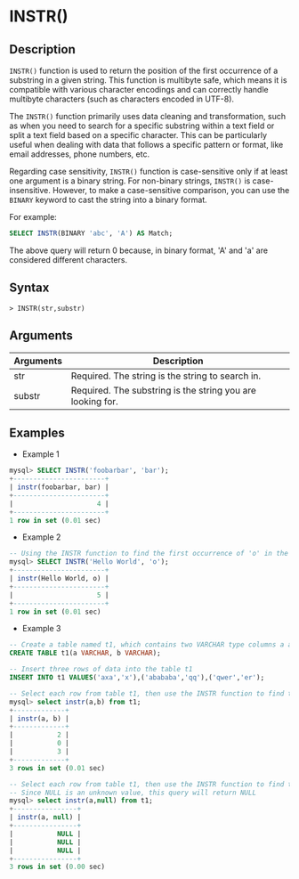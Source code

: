 # **INSTR()**

## **Description**

`INSTR()` function is used to return the position of the first occurrence of a substring in a given string. This function is multibyte safe, which means it is compatible with various character encodings and can correctly handle multibyte characters (such as characters encoded in UTF-8).

The `INSTR()` function primarily uses data cleaning and transformation, such as when you need to search for a specific substring within a text field or split a text field based on a specific character. This can be particularly useful when dealing with data that follows a specific pattern or format, like email addresses, phone numbers, etc.

Regarding case sensitivity, `INSTR()` function is case-sensitive only if at least one argument is a binary string. For non-binary strings, `INSTR()` is case-insensitive. However, to make a case-sensitive comparison, you can use the `BINARY` keyword to cast the string into a binary format.

For example:

```sql
SELECT INSTR(BINARY 'abc', 'A') AS Match;
```

The above query will return 0 because, in binary format, 'A' and 'a' are considered different characters.

## **Syntax**

```
> INSTR(str,substr)
```

## **Arguments**

|  Arguments   | Description  |
|  ----  | ----  |
| str | Required. The string is the string to search in.|
| substr | Required. The substring is the string you are looking for.|

## **Examples**

- Example 1

```sql
mysql> SELECT INSTR('foobarbar', 'bar');
+-----------------------+
| instr(foobarbar, bar) |
+-----------------------+
|                     4 |
+-----------------------+
1 row in set (0.01 sec)
```

- Example 2

```sql
-- Using the INSTR function to find the first occurrence of 'o' in the string 'Hello World' will return 5, as 'o' first appears at the 5th position in 'Hello World'.
mysql> SELECT INSTR('Hello World', 'o');
+-----------------------+
| instr(Hello World, o) |
+-----------------------+
|                     5 |
+-----------------------+
1 row in set (0.01 sec)
```

- Example 3

```sql
-- Create a table named t1, which contains two VARCHAR type columns a and b
CREATE TABLE t1(a VARCHAR, b VARCHAR);

-- Insert three rows of data into the table t1
INSERT INTO t1 VALUES('axa','x'),('abababa','qq'),('qwer','er');

-- Select each row from table t1, then use the INSTR function to find the position at which the string in column b first appears in column a
mysql> select instr(a,b) from t1;
+-------------+
| instr(a, b) |
+-------------+
|           2 |
|           0 |
|           3 |
+-------------+
3 rows in set (0.01 sec)

-- Select each row from table t1, then use the INSTR function to find the position at which NULL first appears in column a
-- Since NULL is an unknown value, this query will return NULL
mysql> select instr(a,null) from t1;
+----------------+
| instr(a, null) |
+----------------+
|           NULL |
|           NULL |
|           NULL |
+----------------+
3 rows in set (0.00 sec)
```
